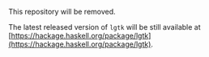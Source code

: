 
This repository will be removed.

The latest released version of `lgtk` will be still available at [https://hackage.haskell.org/package/lgtk](https://hackage.haskell.org/package/lgtk).
